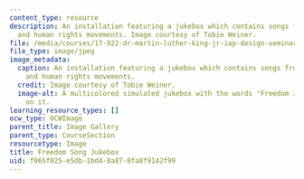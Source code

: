 ```yaml
---
content_type: resource
description: An installation featuring a jukebox which contains songs from the civil
  and human rights movements. Image courtesy of Tobie Weiner.
file: /media/courses/17-922-dr-martin-luther-king-jr-iap-design-seminar-january-iap-2013/f065f025e5db1bd48a870fa8f9142f99_Freedomjukeboxnew.jpg
file_type: image/jpeg
image_metadata:
  caption: An installation featuring a jukebox which contains songs from the civil
    and human rights movements.
  credit: Image courtesy of Tobie Weiner.
  image-alt: A multicolored simulated jukebox with the words "Freedom Jukebox" painted
    on it.
learning_resource_types: []
ocw_type: OCWImage
parent_title: Image Gallery
parent_type: CourseSection
resourcetype: Image
title: Freedom Song Jukebox
uid: f065f025-e5db-1bd4-8a87-0fa8f9142f99
---
```

